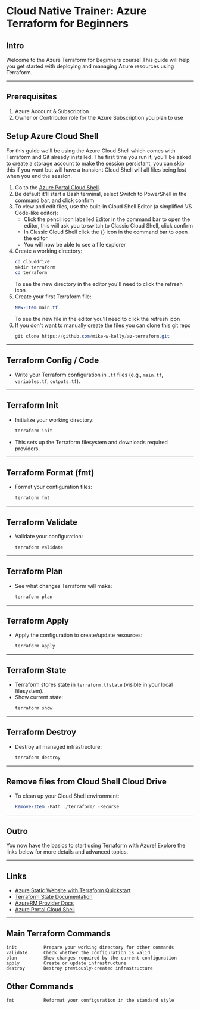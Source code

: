 # Cloud Native Trainer: Azure Terraform for Beginners

## Intro
Welcome to the Azure Terraform for Beginners course! This guide will help you get started with deploying and managing Azure resources using Terraform.

---

## Prerequisites

1. Azure Account & Subscription
2. Owner or Contributor role for the Azure Subscription you plan to use

## Setup Azure Cloud Shell

For this guide we'll be using the Azure Cloud Shell which comes with Terraform and Git already installed. The first time you run it, you'll be asked to create a storage account to make the session persistant, you can skip this if you want but will have a transient Cloud Shell will all files being lost when you end the session.

1. Go to the [Azure Portal Cloud Shell](https://portal.azure.com/#cloudshell/).
2. Be default it'll start a Bash terminal, select Switch to PowerShell in the command bar, and click confirm
3. To view and edit files, use the built-in Cloud Shell Editor (a simplified VS Code-like editor):
   - Click the pencil icon labelled Editor in the command bar to open the editor, this will ask you to switch to Classic Cloud Shell, click confirm 
   - In Classic Cloud Shell click the {} icon in the command bar to open the editor 
   - You will now be able to see a file explorer
4. Create a working directory:
   ```powershell
   cd clouddrive
   mkdir terraform
   cd terraform
   ```
   To see the new directory in the editor you'll need to click the refresh icon
5. Create your first Terraform file:
   ```powershell
   New-Item main.tf
   ```
   To see the new file in the editor you'll need to click the refresh icon
6. If you don't want to manually create the files you can clone this git repo
   ```powershell
   git clone https://github.com/mike-w-kelly/az-terraform.git
   ```

---

## Terraform Config / Code
- Write your Terraform configuration in `.tf` files (e.g., `main.tf`, `variables.tf`, `outputs.tf`).

---

## Terraform Init
- Initialize your working directory:
  ```powershell
  terraform init
  ```
- This sets up the Terraform filesystem and downloads required providers.

---

## Terraform Format (fmt)
- Format your configuration files:
  ```powershell
  terraform fmt
  ```

---

## Terraform Validate
- Validate your configuration:
  ```powershell
  terraform validate
  ```

---

## Terraform Plan
- See what changes Terraform will make:
  ```powershell
  terraform plan
  ```

---

## Terraform Apply
- Apply the configuration to create/update resources:
  ```powershell
  terraform apply
  ```

---

## Terraform State
- Terraform stores state in `terraform.tfstate` (visible in your local filesystem).
- Show current state:
  ```powershell
  terraform show
  ```

---

## Terraform Destroy
- Destroy all managed infrastructure:
  ```powershell
  terraform destroy
  ```

---

## Remove files from Cloud Shell Cloud Drive
- To clean up your Cloud Shell environment:
  ```powershell
  Remove-Item -Path ./terraform/ -Recurse
  ```

---

## Outro
You now have the basics to start using Terraform with Azure! Explore the links below for more details and advanced topics.

---

## Links
- [Azure Static Website with Terraform Quickstart](https://learn.microsoft.com/en-us/azure/storage/blobs/storage-quickstart-static-website-terraform?tabs=azure-cli)
- [Terraform State Documentation](https://developer.hashicorp.com/terraform/language/state)
- [AzureRM Provider Docs](https://registry.terraform.io/providers/hashicorp/azurerm/latest/docs)
- [Azure Portal Cloud Shell](https://portal.azure.com/#cloudshell/)

---

## Main Terraform Commands
```
init          Prepare your working directory for other commands
validate      Check whether the configuration is valid
plan          Show changes required by the current configuration
apply         Create or update infrastructure
destroy       Destroy previously-created infrastructure
```

## Other Commands
```
fmt           Reformat your configuration in the standard style
```